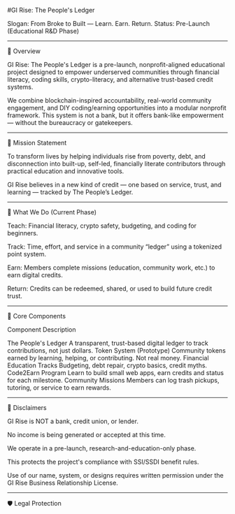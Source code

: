 #GI Rise: The People's Ledger

Slogan: From Broke to Built — Learn. Earn. Return.
Status: Pre-Launch (Educational R&D Phase)


---

📘 Overview

GI Rise: The People's Ledger is a pre-launch, nonprofit-aligned educational project designed to empower underserved communities through financial literacy, coding skills, crypto-literacy, and alternative trust-based credit systems.

We combine blockchain-inspired accountability, real-world community engagement, and DIY coding/earning opportunities into a modular nonprofit framework. This system is not a bank, but it offers bank-like empowerment — without the bureaucracy or gatekeepers.


---

🎯 Mission Statement

To transform lives by helping individuals rise from poverty, debt, and disconnection into built-up, self-led, financially literate contributors through practical education and innovative tools.

GI Rise believes in a new kind of credit — one based on service, trust, and learning — tracked by The People’s Ledger.


---

🔧 What We Do (Current Phase)

Teach: Financial literacy, crypto safety, budgeting, and coding for beginners.

Track: Time, effort, and service in a community “ledger” using a tokenized point system.

Earn: Members complete missions (education, community work, etc.) to earn digital credits.

Return: Credits can be redeemed, shared, or used to build future credit trust.



---

🧩 Core Components

Component	Description

The People's Ledger	A transparent, trust-based digital ledger to track contributions, not just dollars.
Token System (Prototype)	Community tokens earned by learning, helping, or contributing. Not real money.
Financial Education Tracks	Budgeting, debt repair, crypto basics, credit myths.
Code2Earn Program	Learn to build small web apps, earn credits and status for each milestone.
Community Missions	Members can log trash pickups, tutoring, or service to earn rewards.



---

🚫 Disclaimers

GI Rise is NOT a bank, credit union, or lender.

No income is being generated or accepted at this time.

We operate in a pre-launch, research-and-education-only phase.

This protects the project's compliance with SSI/SSDI benefit rules.


Use of our name, system, or designs requires written permission under the GI Rise Business Relationship License.


---

🛡️ Legal Protection



